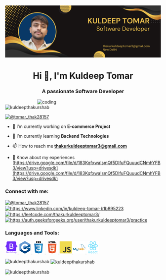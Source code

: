 ![logo](https://github.com/KuldeepThakurShab/KuldeepThakurShab/blob/main/Kuldeep%20tomar.png)
<h1 align="center">Hi 👋, I'm Kuldeep Tomar</h1>
<h3 align="center">A passionate Software Developer</h3>

<img align="right" alt="coding" width="400" src="https://user-images.githubusercontent.com/55389276/140866485-8fb1c876-9a8f-4d6a-98dc-08c4981eaf70.gif">

<p align="left"> <img src="https://komarev.com/ghpvc/?username=kuldeepthakurshab&label=Profile%20views&color=0e75b6&style=flat" alt="kuldeepthakurshab" /> </p>

<p align="left"> <a href="https://twitter.com/@tomar_thak28157" target="blank"><img src="https://img.shields.io/twitter/follow/@tomar_thak28157?logo=twitter&style=for-the-badge" alt="@tomar_thak28157" /></a> </p>

- 🔭 I’m currently working on **E-commerce Project**

- 🌱 I’m currently learning **Backend Technologies**

- 📫 How to reach me **thakurkuldeeptomar3@gmail.com**

- 📄 Know about my experiences [https://drive.google.com/file/d/183KqfxwaIsmQf5DIfuFQuuudCNmhYFB3/view?usp=drivesdk](https://drive.google.com/file/d/183KqfxwaIsmQf5DIfuFQuuudCNmhYFB3/view?usp=drivesdk)

<h3 align="left">Connect with me:</h3>
<p align="left">
<a href="https://twitter.com/@tomar_thak28157" target="blank"><img align="center" src="https://raw.githubusercontent.com/rahuldkjain/github-profile-readme-generator/master/src/images/icons/Social/twitter.svg" alt="@tomar_thak28157" height="30" width="40" /></a>
<a href="https://linkedin.com/in/https://www.linkedin.com/in/kuldeep-tomar-b1b895223" target="blank"><img align="center" src="https://raw.githubusercontent.com/rahuldkjain/github-profile-readme-generator/master/src/images/icons/Social/linked-in-alt.svg" alt="https://www.linkedin.com/in/kuldeep-tomar-b1b895223" height="30" width="40" /></a>
<a href="https://www.leetcode.com/https://leetcode.com/thakurkuldeeptomar3/" target="blank"><img align="center" src="https://raw.githubusercontent.com/rahuldkjain/github-profile-readme-generator/master/src/images/icons/Social/leet-code.svg" alt="https://leetcode.com/thakurkuldeeptomar3/" height="30" width="40" /></a>
<a href="https://auth.geeksforgeeks.org/user/https://auth.geeksforgeeks.org/user/thakurkuldeeptomar3/practice" target="blank"><img align="center" src="https://raw.githubusercontent.com/rahuldkjain/github-profile-readme-generator/master/src/images/icons/Social/geeks-for-geeks.svg" alt="https://auth.geeksforgeeks.org/user/thakurkuldeeptomar3/practice" height="30" width="40" /></a>
</p>

<h3 align="left">Languages and Tools:</h3>
<p align="left"> <a href="https://getbootstrap.com" target="_blank" rel="noreferrer"> <img src="https://raw.githubusercontent.com/devicons/devicon/master/icons/bootstrap/bootstrap-plain-wordmark.svg" alt="bootstrap" width="40" height="40"/> </a> <a href="https://www.w3schools.com/cpp/" target="_blank" rel="noreferrer"> <img src="https://raw.githubusercontent.com/devicons/devicon/master/icons/cplusplus/cplusplus-original.svg" alt="cplusplus" width="40" height="40"/> </a> <a href="https://www.w3schools.com/css/" target="_blank" rel="noreferrer"> <img src="https://raw.githubusercontent.com/devicons/devicon/master/icons/css3/css3-original-wordmark.svg" alt="css3" width="40" height="40"/> </a> <a href="https://www.w3.org/html/" target="_blank" rel="noreferrer"> <img src="https://raw.githubusercontent.com/devicons/devicon/master/icons/html5/html5-original-wordmark.svg" alt="html5" width="40" height="40"/> </a> <a href="https://developer.mozilla.org/en-US/docs/Web/JavaScript" target="_blank" rel="noreferrer"> <img src="https://raw.githubusercontent.com/devicons/devicon/master/icons/javascript/javascript-original.svg" alt="javascript" width="40" height="40"/> </a> <a href="https://www.mysql.com/" target="_blank" rel="noreferrer"> <img src="https://raw.githubusercontent.com/devicons/devicon/master/icons/mysql/mysql-original-wordmark.svg" alt="mysql" width="40" height="40"/> </a> <a href="https://reactjs.org/" target="_blank" rel="noreferrer"> <img src="https://raw.githubusercontent.com/devicons/devicon/master/icons/react/react-original-wordmark.svg" alt="react" width="40" height="40"/> </a> </p>

<p><img align="left" src="https://github-readme-stats.vercel.app/api/top-langs?username=kuldeepthakurshab&show_icons=true&locale=en&layout=compact" alt="kuldeepthakurshab" /></p>

<p>&nbsp;<img align="center" src="https://github-readme-stats.vercel.app/api?username=kuldeepthakurshab&show_icons=true&locale=en" alt="kuldeepthakurshab" /></p>

<p><img align="center" src="https://github-readme-streak-stats.herokuapp.com/?user=kuldeepthakurshab&" alt="kuldeepthakurshab" /></p>
